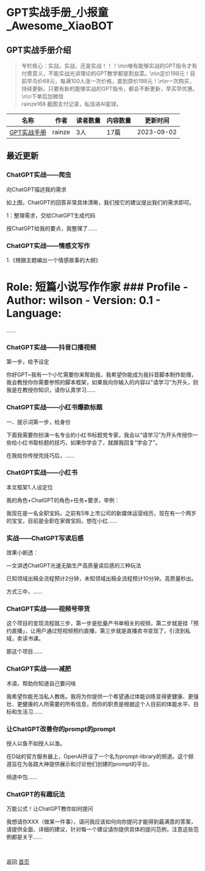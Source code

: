 # GPT实战手册_小报童_Awesome_XiaoBOT

## GPT实战手册介绍
> 专栏核心：实战，实战，还是实战！！！\n\n唯有能够实战的GPT指令才有付费意义，不能实战光讲理论的GPT教学都是割韭菜。\n\n定价198元！目前早鸟价68元，每满100人涨一次价格，直到原价198元！\n\n一次购买，持续更新。只要有新的能够实战的GPT指令，都会不断更新，早买早优惠。\n\n下单后加微信  
rainze168 截图支付记录，私信进AI星球。  
  


|名称|作者|读者数量|内容数量|更新时间|
|---|---|---|---|---|
|[GPT实战手册](https://xiaobot.net/p/chatgpt777?refer=9c3f1c95-a052-465a-9902-f6d75080262a)|rainze|3人|17篇|2023-09-02|

## 最近更新
### ChatGPT实战——爬虫

向ChatGPT描述我的需求

如上图，ChatGPT的回答非常具体清晰，我们按它的建议提出我们的需求即可。

1：整理需求，交给ChatGPT生成代码

按ChatGPT给我的要点，我整理了......

### ChatGPT实战——情感文写作

1.《根据主题编出一个情感故事的大纲》

# Role: 短篇小说写作作家 ### Profile \- Author: wilson \- Version: 0.1 \- Language:
......

### ChatGPT实战——抖音口播视频

第一步，给予设定

你好GPT~我有一个小忙需要你来帮助我，我希望你能成为我抖音脚本制作助理，我会教授你你需要参照的脚本框架，如果我向你输入的内容以"请学习"为开头，则我是在教授你知识，请你认真学习......

### ChatGPT实战——小红书爆款标题

一、提示词第一步，给身份

下面我需要你扮演一名专业的小红书标题党专家，我会以“请学习”为开头传授你一些给小红书取标题的技巧，如果你学会了，就跟我回复“学会了”。

在我给你传授完技巧后，......

### ChatGPT实战——小红书

本文框架1.人设定位

我的角色+ChatGPT的角色+任务+要求，举例：

我现在是一名全职宝妈，之前有5年上市公司的新媒体运营经历，现在有一个两岁的宝宝，目前是全职在家做宝妈，想在小红......

### 实战——ChatGPT写读后感

效果小剧透︰

—文讲透ChatGPT光速无脑生产高质量读后感的三种玩法

已知领域出稿全流程预计2分钟，未知领域出稿全流程预计10分钟。高质量秒出。

方式三中，......

### ChatGPT实战——视频号带货

这个项目的变现流程就三步，第一步是批量产书单相关的视频，第二步就是挂「预约直播」，让用户通过短视频预约直播，第三步就是直播卖书变现了，引流到私域，卖读书课。

那这个项目......

### ChatGPT实战——减肥

术语，帮助你知道自己要问啥

我希望你能充当私人教练。我将为你提供一个希望通过体能训练变得更健康、更强壮、更健康的人所需要的所有信息，而你的职责是根据这个人目前的体能水平、目标和生活习......

### 让ChatGPT改善你的prompt的prompt

授人以鱼不如授人以渔。

在D站的官方服务器上，OpenAI开设了一个名为prompt-library的频道。这个频道旨在为各路大神提供展示和讨论他们创建的prompt的平台。

频道中包......

### ChatGPT的有趣玩法

万能公式！让ChatGPT教你如何提问

我想请你XXX（做某一件事），请问我应该如何向你提问才能得到最满意的答案，请提供全面、详细的建议，针对每一个建议请你提供具体的提问范例，注意这些范例都是关于......


<a href="https://github.com/Reno9527/awesome-xiaobot" style="color: white; text-decoration: none;">awesome-xiaobot</a>

返回 [首页](../README.md)
